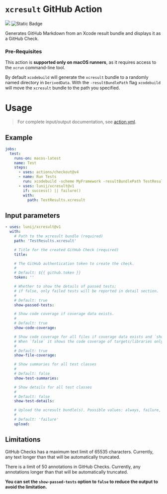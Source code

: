 # `xcresult` GitHub Action

<a href="https://github.com/lunij/xcresult/actions"><img src="https://github.com/lunij/xcresult/actions/workflows/main.yml/badge.svg"></a> ![Static Badge](https://img.shields.io/badge/Supported_Xcode_versions-15_%7C_16-brightgreen)

Generates GitHub Markdown from an Xcode result bundle and displays it as a GitHub Check.

### Pre-Requisites

This action is **supported only on macOS runners**, as it requires access to the `xcrun` command-line tool.

By default `xcodebuild` will generate the `xcresult` bundle to a randomly named directory in `DerivedData`. With the `-resultBundlePath` flag `xcodebuild` will move the `xcresult` bundle to the path you specified.

# Usage

> For complete input/output documentation, see [action.yml](action.yml).

## Example

```yaml
jobs:
  test:
    runs-on: macos-latest
    name: Test
    steps:
      - uses: actions/checkout@v4
      - name: Run Tests
        run: xcodebuild -scheme MyFramework -resultBundlePath TestResults test
      - uses: lunij/xcresult@v1
        if: success() || failure()
        with:
          path: TestResults.xcresult
```

## Input parameters

```yaml
- uses: lunij/xcresult@v1
  with:
    # Path to the xcresult bundle (required)
    path: 'TestResults.xcresult'

    # Title for the created GitHub Check (required)
    title:

    # The GitHub authentication token to create the check.
    #
    # Default: ${{ github.token }}
    token: ''

    # Whether to show the details of passed tests;
    # if false, only failed tests will be reported in detail section.
    #
    # Default: true
    show-passed-tests:

    # Show code coverage if coverage data exists.
    #
    # Default: true
    show-code-coverage:

    # Show code coverage for all files if coverage data exists and `show-code-coverage` is true.
    # When `false` it shows the code coverage of targets/libraries only.
    #
    # Default: true
    show-file-coverage:

    # Show summaries for all test classes
    #
    # Default: false
    show-test-summaries:

    # Show details for all test classes
    #
    # Default: false
    show-test-details:

    # Upload the xcresult bundle(s). Possible values: always, failure, never
    #
    # Default: 'failure'
    upload:
```

## Limitations

GitHub Checks has a maximum text limit of 65535 characters. Currently, any text longer than that will be automatically truncated.

There is a limit of 50 annotations in GitHub Checks. Currently, any annotations longer than that will be automatically truncated.

**You can set the `show-passed-tests` option to `false` to reduce the output to avoid the limitation.**
